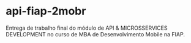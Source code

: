 # api-fiap-2mobr
Entrega de trabalho final do módulo de API &amp; MICROSSERVICES DEVELOPMENT no curso de MBA de Desenvolvimento Mobile na FIAP.
